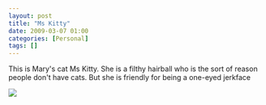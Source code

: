 ```yaml
---
layout: post
title: "Ms Kitty"
date: 2009-03-07 01:00
categories: [Personal]
tags: []
---
```

This is Mary's cat Ms Kitty.  She is a filthy hairball who is the sort of reason people don't have cats.  But she is friendly for being a one-eyed jerkface

<a href='https://photos.google.com/share/AF1QipP1GxpN7LbloVQorzpTpOfMalDWvsHn0j9mxa5nFCy4ZlDPNKr5B9edGnw49jyFSw?key=UGMySHVIeWlTSHFfM0ItWGIxLVdDUFJfZVdrcmln'><img src='https://lh3.googleusercontent.com/e8NlMhDi8nYUfm7IOb8d8W2SgTLx5A6J33cPtX_ZGJ19Ugr3hcALUCkDyyLhmvXmhP76Yjso6LWgf3gPuYZuY84NG-w60PQyzkdiTzXfl6njsmBedvtdoU4hgvCI6UH_Buu1iC-4_Bk' /></a>
